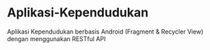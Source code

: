 # Aplikasi-Kependudukan
Aplikasi Kependudukan berbasis Android (Fragment &amp; Recycler View) dengan menggunakan RESTful API
